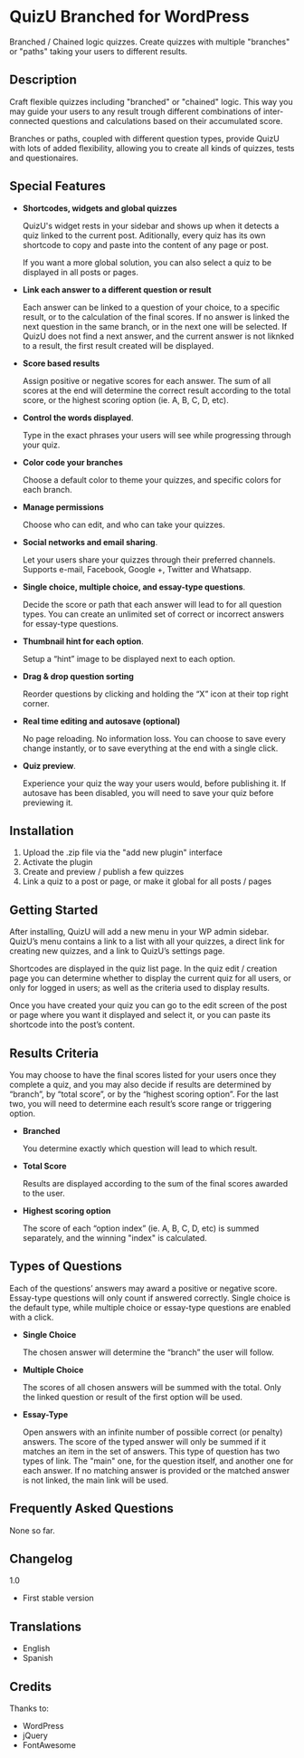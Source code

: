 # QuizU Branched for WordPress
Branched / Chained logic quizzes. Create quizzes with multiple "branches" or "paths" taking your users to different results.


## Description 

Craft flexible quizzes including "branched" or "chained" logic. This way you may guide your users to any result trough different combinations of inter-connected questions and calculations based on their accumulated score.

Branches or paths, coupled with different question types, provide QuizU with lots of added flexibility, allowing you to create all kinds of quizzes, tests and questionaires.


## Special Features 

*	**Shortcodes, widgets and global quizzes**

	QuizU's widget rests in your sidebar and shows up when it detects a quiz linked to the current post. Aditionally, every quiz has its own shortcode to copy and paste into the content of any page or post.

	If you want a more global solution, you can also select a quiz to be displayed in all posts or pages.


*	**Link each answer to a different question or result**

	Each answer can be linked to a question of your choice, to a specific result, or to the calculation of the final scores. If no answer is linked the next question in the same branch, or in the next one will be selected. If QuizU does not find a next answer, and the current answer is not liknked to a result, the first result created will be displayed.


*	**Score based results**

	Assign positive or negative scores for each answer. The sum of all scores at the end will determine the correct result according to the total score, or the highest scoring option (ie. A, B, C, D, etc).


*	**Control the words displayed**.

	Type in the exact phrases your users will see while progressing through your quiz.


*	**Color code your branches**

	Choose a default color to theme your quizzes, and specific colors for each branch.


*	**Manage permissions**

	Choose who can edit, and who can take your quizzes.


*	**Social networks and email sharing**.

	Let your users share your quizzes through their preferred channels. Supports e-mail, Facebook, Google +, Twitter and Whatsapp.


*	**Single choice, multiple choice, and essay-type questions**.

	Decide the score or path that each answer will lead to for all question types. You can create an unlimited set of correct or incorrect answers for essay-type questions.


*	**Thumbnail hint for each option**.

	Setup a “hint” image to be displayed next to each option.


*	**Drag & drop question sorting**

	Reorder questions by clicking and holding the “X” icon at their top right corner.


*	**Real time editing and autosave (optional)**

	No page reloading. No information loss. You can choose to save every change instantly, or to save everything at the end with a single click.


*	**Quiz preview**.

	Experience your quiz the way your users would, before publishing it. If autosave has been disabled, you will need to save your quiz before previewing it.


## Installation 

1.	Upload the .zip file via the "add new plugin" interface
2.	Activate the plugin
3.	Create and preview / publish a few quizzes
4.	Link a quiz to a post or page, or make it global for all posts / pages


## Getting Started 

After installing, QuizU will add a new menu in your WP admin sidebar. QuizU’s menu contains a link to a list with all your quizzes, a direct link for creating new quizzes, and a link to QuizU’s settings page.

Shortcodes are displayed in the quiz list page. In the quiz edit / creation page you can determine whether to display the current quiz for all users, or only for logged in users; as well as the criteria used to display results.

Once you have created your quiz you can go to the edit screen of the post or page where you want it displayed and select it, or you can paste its shortcode into the post’s content.


## Results Criteria 

You may choose to have the final scores listed for your users once they complete a quiz, and you may also decide if results are determined by “branch”, by “total score”, or by the “highest scoring option”. For the last two, you will need to determine each result’s score range or triggering option.


*	**Branched**

	You determine exactly which question will lead to which result.

*	**Total Score**

	Results are displayed according to the sum of the final scores awarded to the user.

*	**Highest scoring option**

	The score of each “option index” (ie. A, B, C, D, etc) is summed separately, and the winning "index" is calculated.


## Types of Questions 

Each of the questions’ answers may award a positive or negative score. Essay-type questions will only count if answered correctly. Single choice is the default type, while multiple choice or essay-type questions are enabled with a click.


*	**Single Choice**

	The chosen answer will determine the “branch” the user will follow.


*	**Multiple Choice**

	The scores of all chosen answers will be summed with the total. Only the linked question or result of the first option will be used. 


*	**Essay-Type**


	Open answers with an infinite number of possible correct (or penalty) answers. The score of the typed answer will only be summed if it matches an item in the set of answers. This type of question has two types of link. The "main" one, for the question itself, and another one for each answer. If no matching answer is provided or the matched answer is not linked, the main link will be used.


## Frequently Asked Questions 

None so far.


## Changelog 

 1.0 

*	First stable version

## Translations 

*	English
*	Spanish


## Credits 

Thanks to:

*	WordPress
*	jQuery
*	FontAwesome
